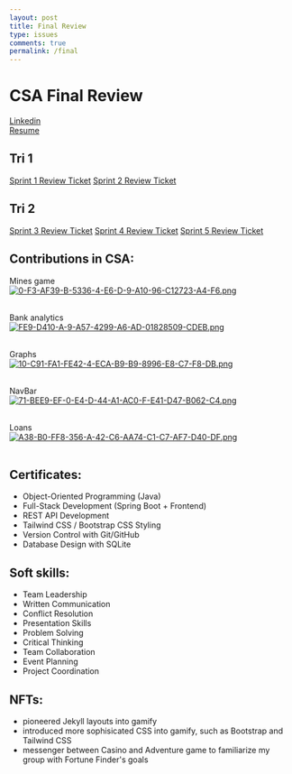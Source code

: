 ```yaml
---
layout: post
title: Final Review
type: issues 
comments: true
permalink: /final
---
```


# CSA Final Review
[Linkedin](https://www.linkedin.com/in/arthur-liu-0344a1369/)<br>
[Resume](file:///C:/Users/arthu/Downloads/ArthurLiuResume.pdf)<br>

## Tri 1
[Sprint 1 Review Ticket](https://dino596.github.io/arthur_2025/sprint1)
[Sprint 2 Review Ticket](https://dino596.github.io/arthur_2025/sprint2)

## Tri 2
[Sprint 3 Review Ticket](https://dino596.github.io/arthur_2025/sprint3)
[Sprint 4 Review Ticket](https://dino596.github.io/arthur_2025/sprint4)
[Sprint 5 Review Ticket](https://dino596.github.io/arthur_2025/sprint5)

## Contributions in CSA:
Mines game<br>
[![0-F3-AF39-B-5336-4-E6-D-9-A10-96-C12723-A4-F6.png](https://i.postimg.cc/J031RfmP/0-F3-AF39-B-5336-4-E6-D-9-A10-96-C12723-A4-F6.png)](https://postimg.cc/7J6vVQ52)<br><br>

Bank analytics<br>
[![FE9-D410-A-9-A57-4299-A6-AD-01828509-CDEB.png](https://i.postimg.cc/hPgmVgJ4/FE9-D410-A-9-A57-4299-A6-AD-01828509-CDEB.png)](https://postimg.cc/rznzLBC7)<br><br>

Graphs<br>
[![10-C91-FA1-FE42-4-ECA-B9-B9-8996-E8-C7-F8-DB.png](https://i.postimg.cc/fbjntx1R/10-C91-FA1-FE42-4-ECA-B9-B9-8996-E8-C7-F8-DB.png)](https://postimg.cc/CZ169fF3)<br><br>

NavBar<br>
[![71-BEE9-EF-0-E4-D-44-A1-AC0-F-E41-D47-B062-C4.png](https://i.postimg.cc/gk9CDtd2/71-BEE9-EF-0-E4-D-44-A1-AC0-F-E41-D47-B062-C4.png)](https://postimg.cc/c6mk1mrp)<br><br>

Loans<br>
[![A38-B0-FF8-356-A-42-C6-AA74-C1-C7-AF7-D40-DF.png](https://i.postimg.cc/L4VtCnFg/A38-B0-FF8-356-A-42-C6-AA74-C1-C7-AF7-D40-DF.png)](https://postimg.cc/bdsSdYJq)<br><br>

## Certificates:
- Object-Oriented Programming (Java)
- Full-Stack Development (Spring Boot + Frontend)
- REST API Development
- Tailwind CSS / Bootstrap CSS Styling
- Version Control with Git/GitHub
- Database Design with SQLite

## Soft skills:
- Team Leadership
- Written Communication
- Conflict Resolution
- Presentation Skills
- Problem Solving
- Critical Thinking
- Team Collaboration
- Event Planning
- Project Coordination

## NFTs:
- pioneered Jekyll layouts into gamify
- introduced more sophisicated CSS into gamify, such as Bootstrap and Tailwind CSS
- messenger between Casino and Adventure game to familiarize my group with Fortune Finder's goals